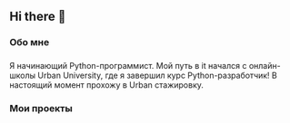 ## Hi there 👋

###

<h3 align="left">Обо мне</h3>

###


<p align="left">Я начинающий Python-программист. Мой путь в it начался с онлайн-школы Urban University, где я завершил курс Python-разработчик! В настоящий момент прохожу в Urban стажировку.<br>

###
<h3 align="left">Мои проекты</h3>



